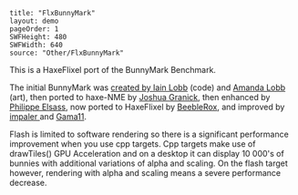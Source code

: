 ```
title: "FlxBunnyMark"
layout: demo
pageOrder: 1
SWFHeight: 480
SWFWidth: 640
source: "Other/FlxBunnyMark"
```

This is a HaxeFlixel port of the BunnyMark Benchmark. 

The initial BunnyMark was [created by Iain Lobb](http://blog.iainlobb.com/2010/11/display-list-vs-blitting-results.html) (code) and [Amanda Lobb](http://amandalobb.com/) (art), then ported to haxe-NME by [Joshua Granick](http://www.joshuagranick.com/blog/?p=508), then enhanced by [Philippe Elsass](https://github.com/elsassph/nme-bunnymark.), now ported to HaxeFlixel by [BeebleRox](https://github.com/Beeblerox), and improved by [impaler ](https://github.com/impaler)and [Gama11](https://github.com/Gama11).

Flash is limited to software rendering so there is a significant performance improvement when you use cpp targets. Cpp targets make use of drawTiles() GPU Acceleration and on a desktop it can display 10 000's of bunnies with additional variations of alpha and scaling. On the flash target however, rendering with alpha and scaling means a severe performance decrease.